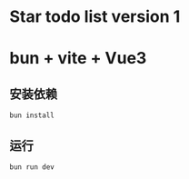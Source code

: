 # Star todo list version 1

# bun + vite + Vue3

## 安装依赖

```
bun install
```

## 运行
```
bun run dev
```